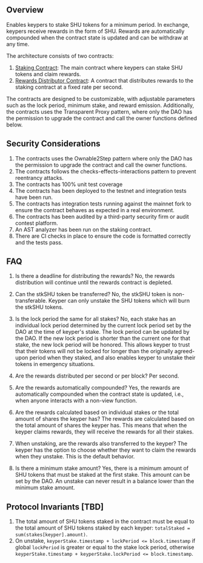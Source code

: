 ## Overview

Enables keypers to stake SHU tokens for a minimum period. In exchange, keypers receive rewards in the form of
SHU. Rewards are automatically compounded when the contract state is updated and can be withdraw at any time.

The architecture consists of two contracts:

1. [Staking Contract](docs/staking-contract.md): The main contract where keypers can stake SHU tokens and claim rewards.
2. [Rewards Distributor Contract](docs/rewards-distributor.md): A contract that distributes rewards to the
   staking contract at a fixed rate per second.

The contracts are designed to be customizable, with adjustable parameters such as the lock period, minimum stake, and reward emission. Additionally, the contracts uses the Transparent Proxy pattern, where only the DAO has the permission to upgrade the contract and call the owner functions defined below.

## Security Considerations

1. The contracts uses the Ownable2Step pattern where only the DAO has the
   permission to upgrade the contract and call the owner functions.
2. The contracts follows the checks-effects-interactions pattern to
   prevent reentrancy attacks.
3. The contracts has 100% unit test coverage
4. The contracts has been deployed to the testnet and integration tests
   have been run.
5. The contracts has integration tests running against the mainnet fork
   to ensure the contract behaves as expected in a real environment.
6. The contracts has been audited by a third-party security firm or audit contest platform.
7. An AST analyzer has been run on the staking contract.
8. There are CI checks in place to ensure the code is formatted correctly and
   the tests pass.

## FAQ

1. Is there a deadline for distributing the rewards?
   No, the rewards distribution will continue until the rewards contract is depleted.

2. Can the stkSHU token be transferred?
   No, the stkSHU token is non-transferable. Keyper can only unstake the SHU
   tokens which will burn the stkSHU tokens.

3. Is the lock period the same for all stakes?
   No, each stake has an individual lock period determined by the current lock period set by the DAO at the time of keyper's stake. The lock period can be updated by the DAO. If the new lock period is shorter than the current one for that stake, the new lock period will be honored. This allows keyper to trust that their tokens will not be locked for longer than the originally agreed-upon period when they staked, and also enables keyper to unstake their tokens in emergency situations.

4. Are the rewards distributed per second or per block?
   Per second.

5. Are the rewards automatically compounded?
   Yes, the rewards are automatically compounded when the contract state is updated, i.e., when anyone interacts with a non-view function.

6. Are the rewards calculated based on individual stakes or the total amount of shares the keyper has?
   The rewards are calculated based on the total amount of shares the keyper
   has. This means that when the keyper claims rewards, they will receive the
   rewards for all their stakes.

7. When unstaking, are the rewards also transferred to the keyper?
   The keyper has the option to choose whether they want to claim the rewards when they unstake. This is the default behavior.

8. Is there a minimum stake amount?
   Yes, there is a minimum amount of SHU tokens that must be staked at the first
   stake. This amount can be set by the DAO. An unstake can never result in a
   balance lower than the minimum stake amount.

## Protocol Invariants [TBD]

1. The total amount of SHU tokens staked in the contract must be equal to the
   total amount of SHU tokens staked by each keyper: `totalStaked = sum(stakes[keyper].amount)`.
2. On unstake, `keyperStake.timestamp + lockPeriod <= block.timestamp` if global `lockPeriod` is greater or equal to the stake lock period, otherwise `keyperStake.timestamp + keyperStake.lockPeriod <= block.timestamp`.
